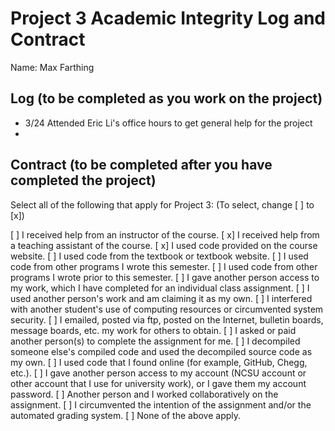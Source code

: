 # Project 3 Academic Integrity Log and Contract

Name: Max Farthing

## Log (to be completed as you work on the project)

* 3/24 Attended Eric Li's office hours to get general help for the project
* 
## Contract (to be completed after you have completed the project)

Select all of the following that apply for Project 3: (To select, change [ ] to [x])

[ ] I received help from an instructor of the course.
[ x] I received help from a teaching assistant of the course.
[ x] I used code provided on the course website.
[ ] I used code from the textbook or textbook website.
[ ] I used code from other programs I wrote this semester.
[ ] I used code from other programs I wrote prior to this semester.
[ ] I gave another person access to my work, which I have completed for an individual class assignment.
[ ] I used another person's work and am claiming it as my own.
[ ] I interfered with another student's use of computing resources or circumvented system security.
[ ] I emailed, posted via ftp, posted on the Internet, bulletin boards, message boards, etc. my work for others to obtain.
[ ] I asked or paid another person(s) to complete the assignment for me.
[ ] I decompiled someone else's compiled code and used the decompiled source code as my own.
[ ] I used code that I found online (for example, GitHub, Chegg, etc.).
[ ] I gave another person access to my account (NCSU account or other account that I use for university work), or I gave them my account password.
[ ] Another person and I worked collaboratively on the assignment.
[ ] I circumvented the intention of the assignment and/or the automated grading system.
[ ] None of the above apply.
